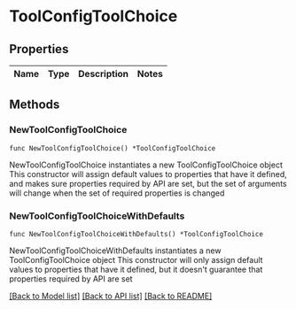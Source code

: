 # ToolConfigToolChoice

## Properties

Name | Type | Description | Notes
------------ | ------------- | ------------- | -------------

## Methods

### NewToolConfigToolChoice

`func NewToolConfigToolChoice() *ToolConfigToolChoice`

NewToolConfigToolChoice instantiates a new ToolConfigToolChoice object
This constructor will assign default values to properties that have it defined,
and makes sure properties required by API are set, but the set of arguments
will change when the set of required properties is changed

### NewToolConfigToolChoiceWithDefaults

`func NewToolConfigToolChoiceWithDefaults() *ToolConfigToolChoice`

NewToolConfigToolChoiceWithDefaults instantiates a new ToolConfigToolChoice object
This constructor will only assign default values to properties that have it defined,
but it doesn't guarantee that properties required by API are set


[[Back to Model list]](../README.md#documentation-for-models) [[Back to API list]](../README.md#documentation-for-api-endpoints) [[Back to README]](../README.md)



